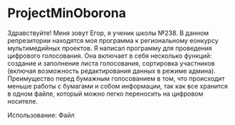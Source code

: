 # ProjectMinOborona
Здравствуйте! Меня зовут Егор, я ученик школы №238. 
В данном репрезитории находятся моя программа к региональному еонкурсу мультимедийных проектов.
Я написал программу для проведения цифрового голосования. Она включает в себя несколько функций: создание и заполнение листа голосования, сортировка участников (включая возможность редактирования данных в режиме админа).
Преимущество перед бумажным голосованием в том, что происходит меньше работы с бумагами и собом информации, так как все хранится в одном файле, который можно легко переносить на цифровом носителе.

Использование:
Файл 

